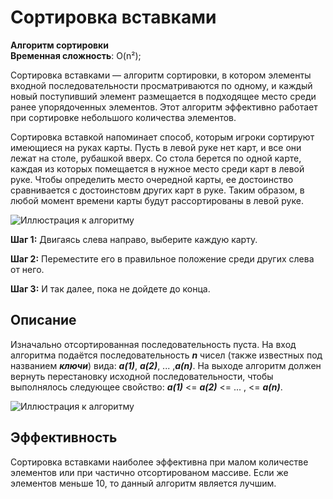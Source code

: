 # Сортировка вставками
**Алгоритм сортировки**  
**Временная сложность**: O(n²);  

Сортировка вставками — алгоритм сортировки, в котором элементы входной последовательности просматриваются по одному, и каждый новый поступивший элемент размещается в подходящее место среди ранее упорядоченных элементов. Этот алгоритм эффективно работает при сортировке небольшого количества элементов. 

Сортировка вставкой напоминает способ, которым игроки сортируют имеющиеся на руках карты. Пусть в левой руке нет карт, и все они лежат на столе, рубашкой вверх. Со стола берется по одной карте, каждая из которых помещается в нужное место среди карт в левой руке. Чтобы определить место очередной карты, ее достоинство сравнивается с достоинстовм других карт в руке. Таким образом, в любой момент времени карты будут рассортированы в левой руке.  

![Иллюстрация к алгоритму](https://miro.medium.com/max/1280/1*jdXtqXw0EQVpqdZZoGnwsQ.gif)

**Шаг 1:** Двигаясь слева направо, выберите каждую карту.  

**Шаг 2:** Переместите его в правильное положение среди других слева от него.  

**Шаг 3:** И так далее, пока не дойдете до конца.  

## Описание
Изначально отсортированная последовательность пуста. На вход алгоритма подаётся последовательность ***n*** чисел (также известных под названием ***ключи***) вида: ***a(1)***, ***a(2)***, ... ,***a(n)***. На выходе алгоритм должен вернуть перестановку исходной последовательности, чтобы выполнялось следующее свойство: ***a(1)*** <= ***a(2)*** <= ... , <= ***a(n)***.

![Иллюстрация к алгоритму](https://upload.wikimedia.org/wikipedia/commons/9/9c/Insertion-sort-example.gif)  

## Эффективность
Сортировка вставками наиболее эффективна при малом количестве элементов или при частично отсортированом массиве. Если же элементов меньше 10, то данный алгоритм является лучшим.  